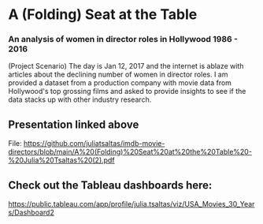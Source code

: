 # A (Folding) Seat at the Table
### An analysis of women in director roles in Hollywood 1986 - 2016
(Project Scenario) The day is Jan 12, 2017 and the internet is ablaze with articles about the declining number of women in director roles. I am provided a dataset from a production company with movie data from Hollywood's top grossing films and asked to provide  insights to see if the data stacks up with other industry research. 

## Presentation linked above
File: https://github.com/juliatsaltas/imdb-movie-directors/blob/main/A%20(Folding)%20Seat%20at%20the%20Table%20-%20Julia%20Tsaltas%20(2).pdf

## Check out the Tableau dashboards here:
https://public.tableau.com/app/profile/julia.tsaltas/viz/USA_Movies_30_Years/Dashboard2
